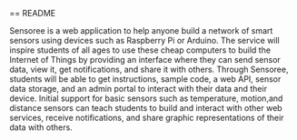 == README

Sensoree is a web application to help anyone build a network of smart sensors using devices such as Raspberry Pi or Arduino. The service will inspire students of all ages to use these cheap computers to build the Internet of Things by providing an interface where they can send sensor data, view it, get notifications, and share it with others. Through Sensoree, students will be able to get instructions, sample code, a web API, sensor data storage, and an admin portal to interact with their data and their device. Initial support for basic sensors such as temperature, motion,and distance sensors can teach students to build and interact with other web services, receive notifications, and share graphic representations of their data with others.
